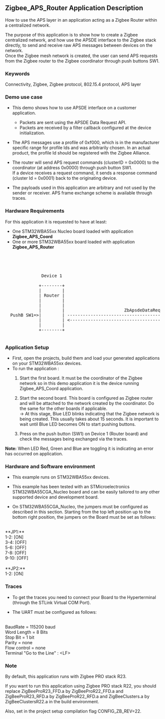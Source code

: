 ## __Zigbee_APS_Router Application Description__ 

How to use the APS layer in an application acting as a Zigbee Router within a centralized network.  

The purpose of this application is to show how to create a Zigbee centralized network, and how use the APSDE interface to the Zigbee stack directly, to send and receive raw APS messages between devices on the network.  
Once the Zigbee mesh  network is created, the user can send APS requests from the Zigbee router to the Zigbee coordinator through push buttons SW1.

### __Keywords__

Connectivity, Zigbee, Zigbee protocol, 802.15.4 protocol, APS layer

### __Demo use case__


* This demo shows how to use APSDE interface on a customer application.
	* Packets are sent using the APSDE Data Request API.
	* Packets are received by a filter callback configured at the device initialization.

* The APS messages use a profile of 0xf000, which is in the manufacturer specific range for profile Ids and was arbitrarily chosen. In an actual product, the profile Id should be registered with the Zigbee Alliance.

* The router will send APS request commands (clusterID = 0x0000) to the coordinator (at address 0x0000) through push button SW1.  
If a device receives a request command, it sends a response command (cluster Id = 0x0001) back to the originating device.

* The payloads used in this application are arbitrary and not used by the sender or receiver.
APS frame exchange scheme is available through traces.  

### __Hardware Requirements__

For this application it is requested to have at least:

* One STM32WBA55xx Nucleo board loaded with application **Zigbee_APS_Coord**
* One or more STM32WBA55xx board loaded with application **Zigbee_APS_Router**
</br>

<pre>
	

              Device 1                                                                        Device 2
          
             +--------+                                                                      +--------+
             |        |                                                                      |        |                                       
             | Router |                                                                      | Coord  | 
             |        |                                                                      |        |
             |        |                                                                      |        |
             |        |                       ZbApsdeDataReqCallback()                       |        |
  PushB SW1=>|        | -------------------------------------------------------------------> |        |
             |        | <------------------------------------------------------------------- |        |
             |        |                                                                      |        |
             +--------+                                                                      +--------+

</pre> 

### __Application Setup__

* First, open the projects, build them and load your generated applications on your STM32WBA55xx devices.
* To run the application :
	1. Start the first board. It must be the coordinator of the Zigbee network so in this demo application it is the device running Zigbee_APS_Coord application.  

	2. Start the second board. This board is configured as Zigbee router and will be attached to the network created by the coordinator.
Do the same for the other boards if applicable.  
&rarr; At this stage, Blue LED blinks indicating that the Zigbee network is being created. This usually takes about 15 seconds. It is important to wait until Blue LED becomes ON to start pushing buttons.  

	3. Press on the push button (SW1) on Device 1 (Router board) and check the messages being exchanged via the traces. 

**Note:** When LED Red, Green and Blue are toggling it is indicating an error has occurred on application.

### __Hardware and Software environment__

* This example runs on STM32WBA55xx devices.  

* This example has been tested with an STMicroelectronics STM32WBA55CGA_Nucleo board and can be easily tailored to any other supported device and development board.  

* On STM32WBA55CGA_Nucleo, the jumpers must be configured as described in this section. Starting from the top left position up to the bottom right position, the jumpers on the Board must be set as follows:
<br>    
**JP1:**</br>
1-2:  [ON]</br>
3-4:  [OFF]</br>
5-6:  [OFF]</br>
7-8:  [OFF]</br>
9-10: [OFF]</br>
<br>
**JP2:**</br>
1-2:  [ON]  

### __Traces__

* To get the traces you need to connect your Board to the Hyperterminal (through the STLink Virtual COM Port).  

* The UART must be configured as follows:  
<br>
BaudRate       = 115200 baud</br>
Word Length    = 8 Bits</br>
Stop Bit       = 1 bit</br>
Parity         = none</br>
Flow control   = none</br>
Terminal   "Go to the Line" : &lt;LF&gt;  

### __Note__
By default, this application runs with Zigbee PRO stack R23.

If you want to run this application using Zigbee PRO stack R22, you should replace ZigBeeProR23_FFD.a by ZigBeeProR22_FFD.a and ZigBeeProR23_RFD.a by ZigBeeProR22_RFD.a and ZigBeeClusters.a by ZigBeeClustersR22.a in the build environment.

Also, set in the project setup compilation flag CONFIG_ZB_REV=22. 